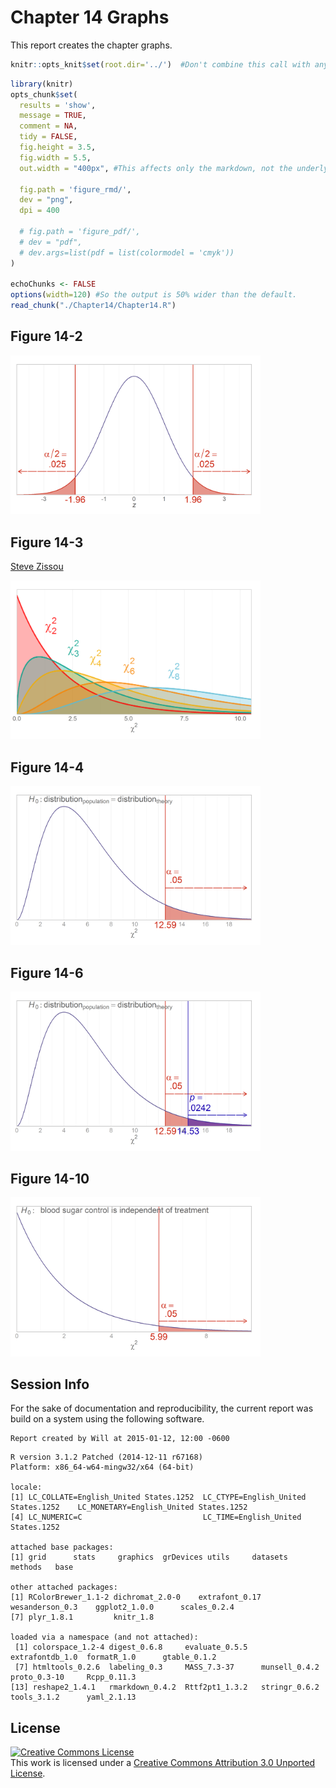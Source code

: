 Chapter 14 Graphs
=================================================
This report creates the chapter graphs.

<!--  Set the working directory to the repository's base directory; this assumes the report is nested inside of only one directory.-->

```r
knitr::opts_knit$set(root.dir='../')  #Don't combine this call with any other chunk -especially one that uses file paths.
```

<!-- Set the report-wide options, and point to the external code file. -->

```r
library(knitr)
opts_chunk$set(
  results = 'show', 
  message = TRUE,
  comment = NA, 
  tidy = FALSE,
  fig.height = 3.5, 
  fig.width = 5.5, 
  out.width = "400px", #This affects only the markdown, not the underlying png file.  The height will be scaled appropriately.

  fig.path = 'figure_rmd/',     
  dev = "png",
  dpi = 400

  # fig.path = 'figure_pdf/',     
  # dev = "pdf",
  # dev.args=list(pdf = list(colormodel = 'cmyk'))
)

echoChunks <- FALSE
options(width=120) #So the output is 50% wider than the default.
read_chunk("./Chapter14/Chapter14.R") 
```
<!-- Load the packages.  Suppress the output when loading packages. --> 


<!-- Load any Global functions and variables declared in the R file.  Suppress the output. --> 


<!-- Declare any global functions specific to a Rmd output.  Suppress the output. --> 


<!-- Load the datasets. -->


<!-- Tweak the datasets. -->


## Figure 14-2
<img src="figure_rmd/Figure14_02-1.png" title="" alt="" width="400px" />

## Figure 14-3
[Steve Zissou](https://www.google.com/search?q=Steve+Zissou&espv=210&es_sm=93&tbm=isch&imgil=2g2Hl0Xn1uLPnM%253A%253Bhttps%253A%252F%252Fencrypted-tbn3.gstatic.com%252Fimages%253Fq%253Dtbn%253AANd9GcSs7l-wrHy3iVFP-U3qGDXiVc4UuWY2AIJo0WbGRJ9tnpUINC-I%253B1024%253B768%253BpIGucwvka7NrpM%253Bhttp%25253A%25252F%25252Ffuckyeahstevezissou.tumblr.com%25252Fpost%25252F11494722427%25252Fgood-moms-dress-their-children-as-steve-zissou&source=iu&usg=__NDOX2CzOV_P7y2LbbNYt2oaZ4aE%3D&sa=X&ei=Y6FEU7PfAo-S2AWn_YDICg&ved=0CLUBEP4dMA0#facrc=_&imgdii=_&imgrc=2g2Hl0Xn1uLPnM%253A%3BpIGucwvka7NrpM%3Bhttp%253A%252F%252Fwww.movies-wallpapers.net%252FMovies%252FThe%252520Life%252520Aquatic%252520With%252520Steve%252520Zissou%252FThe%252520Life%252520Aquatic%252520With%252520Steve%252520Zissou-10.jpg%3Bhttp%253A%252F%252Ffuckyeahstevezissou.tumblr.com%252Fpost%252F11494722427%252Fgood-moms-dress-their-children-as-steve-zissou%3B1024%3B768)

<img src="figure_rmd/Figure14_03-1.png" title="" alt="" width="400px" />

## Figure 14-4
<img src="figure_rmd/Figure14_04-1.png" title="" alt="" width="400px" />

## Figure 14-6
<img src="figure_rmd/Figure14_06-1.png" title="" alt="" width="400px" />

## Figure 14-10
<img src="figure_rmd/Figure14_10-1.png" title="" alt="" width="400px" />

## Session Info
For the sake of documentation and reproducibility, the current report was build on a system using the following software.


```
Report created by Will at 2015-01-12, 12:00 -0600
```

```
R version 3.1.2 Patched (2014-12-11 r67168)
Platform: x86_64-w64-mingw32/x64 (64-bit)

locale:
[1] LC_COLLATE=English_United States.1252  LC_CTYPE=English_United States.1252    LC_MONETARY=English_United States.1252
[4] LC_NUMERIC=C                           LC_TIME=English_United States.1252    

attached base packages:
[1] grid      stats     graphics  grDevices utils     datasets  methods   base     

other attached packages:
[1] RColorBrewer_1.1-2 dichromat_2.0-0    extrafont_0.17     wesanderson_0.3    ggplot2_1.0.0      scales_0.2.4      
[7] plyr_1.8.1         knitr_1.8         

loaded via a namespace (and not attached):
 [1] colorspace_1.2-4 digest_0.6.8     evaluate_0.5.5   extrafontdb_1.0  formatR_1.0      gtable_0.1.2    
 [7] htmltools_0.2.6  labeling_0.3     MASS_7.3-37      munsell_0.4.2    proto_0.3-10     Rcpp_0.11.3     
[13] reshape2_1.4.1   rmarkdown_0.4.2  Rttf2pt1_1.3.2   stringr_0.6.2    tools_3.1.2      yaml_2.1.13     
```

## License

<a rel="license" href="http://creativecommons.org/licenses/by/3.0/"><img alt="Creative Commons License" style="border-width:0" src="http://i.creativecommons.org/l/by/3.0/88x31.png" /></a><br />This work is licensed under a <a rel="license" href="http://creativecommons.org/licenses/by/3.0/">Creative Commons Attribution 3.0 Unported License</a>.
